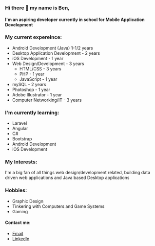 ### Hi there 👋 my name is Ben, 
#### I'm an aspiring developer currently in school for Mobile Application Development


### My current expereince: 
- Android Development (Java) 1-1/2 years
- Desktop Application Development - 2 years
- iOS Development - 1 year
- Web Design/Development - 3 years 
  - HTML/CSS - 3 years 
  - PHP - 1 year
  - JavaScript - 1 year 
- mySQL - 2 years
- Photoshop - 1 year 
- Adobe Illustrator - 1 year
- Computer Networking/IT - 3 years 


### I'm currently learning: 
- Laravel
- Angular 
- C#
- Bootstrap
- Android Development 
- iOS Development 

### My Interests:

<p>I'm a big fan of all things web design/development related, building data driven web applications and Java based Desktop applications</p>

### Hobbies:
- Graphic Design
- Tinkering with Computers and Game Systems 
- Gaming 

#### Contact me: 

<ul>
  <li><a href="mailto:b.chadwickdevelopment@gmail.com">Email</a></li>
  <li><a href="https://www.linkedin.com/in/benjamin-chadwick-685615263/">LinkedIn</a></li>
</ul>



